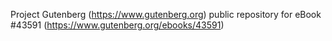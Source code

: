 Project Gutenberg (https://www.gutenberg.org) public repository for eBook #43591 (https://www.gutenberg.org/ebooks/43591)
